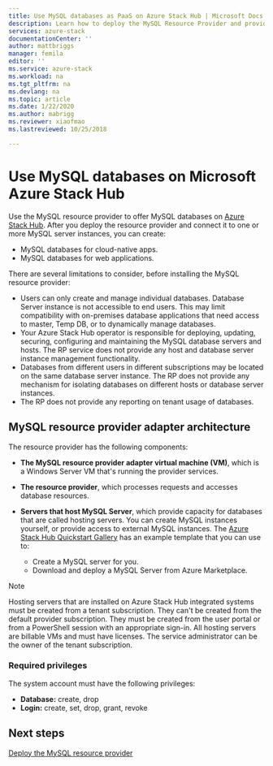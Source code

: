 ```yaml
---
title: Use MySQL databases as PaaS on Azure Stack Hub | Microsoft Docs 
description: Learn how to deploy the MySQL Resource Provider and provide MySQL databases as a service on Azure Stack Hub. 
services: azure-stack
documentationCenter: ''
author: mattbriggs
manager: femila
editor: ''
ms.service: azure-stack 
ms.workload: na 
ms.tgt_pltfrm: na 
ms.devlang: na 
ms.topic: article 
ms.date: 1/22/2020
ms.author: mabrigg
ms.reviewer: xiaofmao
ms.lastreviewed: 10/25/2018

---
```


# Use MySQL databases on Microsoft Azure Stack Hub

Use the MySQL resource provider to offer MySQL databases on [Azure Stack Hub](azure-stack-overview.md). After you deploy the resource provider and connect it to one or more MySQL server instances, you can create:

* MySQL databases for cloud-native apps.
* MySQL databases for web applications.  

There are several limitations to consider, before installing the MySQL resource provider:

- Users can only create and manage individual databases. Database Server instance is not accessible to end users. This may limit compatibility with on-premises database applications that need access to master, Temp DB, or to dynamically manage databases.
- Your Azure Stack Hub operator is responsible for deploying, updating, securing, configuring and maintaining the MySQL database servers and hosts. The RP service does not provide any host and database server instance management functionality. 
- Databases from different users in different subscriptions may be located on the same database server instance. The RP does not provide any mechanism for isolating databases on different hosts or database server instances.
- The RP does not provide any reporting on tenant usage of databases.

## MySQL resource provider adapter architecture

The resource provider has the following components:

* **The MySQL resource provider adapter virtual machine (VM)**, which is a Windows Server VM that's running the provider services.
* **The resource provider**, which processes requests and accesses database resources.
* **Servers that host MySQL Server**, which provide capacity for databases that are called hosting servers. You can create MySQL instances yourself, or provide access to external MySQL instances. The [Azure Stack Hub Quickstart Gallery](https://github.com/Azure/AzureStack-QuickStart-Templates/tree/master/mysql-standalone-server-windows) has an example template that you can use to:

  * Create a MySQL server for you.
  * Download and deploy a MySQL Server from Azure Marketplace.

> [!NOTE]
> Hosting servers that are installed on Azure Stack Hub integrated systems must be created from a tenant subscription. They can't be created from the default provider subscription. They must be created from the user portal or from a PowerShell session with an appropriate sign-in. All hosting servers are billable VMs and must have licenses. The service administrator can be the owner of the tenant subscription.

### Required privileges

The system account must have the following privileges:

* **Database:** create, drop
* **Login:** create, set, drop, grant, revoke  

## Next steps

[Deploy the MySQL resource provider](azure-stack-mysql-resource-provider-deploy.md)
